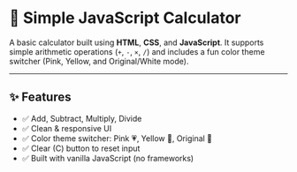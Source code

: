 # 🎯 Simple JavaScript Calculator

A basic calculator built using **HTML**, **CSS**, and **JavaScript**. It supports simple arithmetic operations (`+`, `-`, `×`, `/`) and includes a fun color theme switcher (Pink, Yellow, and Original/White mode).

---

## ✨ Features

- ✅ Add, Subtract, Multiply, Divide
- ✅ Clean & responsive UI
- ✅ Color theme switcher: Pink 💗, Yellow 💛, Original 🤍
- ✅ Clear (C) button to reset input
- ✅ Built with vanilla JavaScript (no frameworks)


